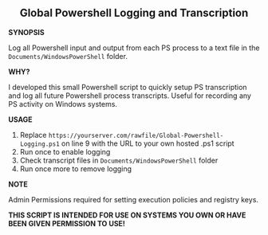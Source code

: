 <h2 align="center"> Global Powershell Logging and Transcription </h2>

**SYNOPSIS**

Log all Powershell input and output from each PS process to a text file in the `Documents/WindowsPowerShell` folder.


**WHY?**

I developed this small Powershell script to quickly setup PS transcription and log all future Powershell process transcripts. Useful for recording any PS activity on Windows systems.


**USAGE**

1. Replace `https://yourserver.com/rawfile/Global-Powershell-Logging.ps1` on line 9 with the URL to your own hosted .ps1 script
2. Run once to enable logging
3. Check transcript files in `Documents/WindowsPowerShell` folder
4. Run once more to remove logging


**NOTE**

Admin Permissions required for setting execution policies and registry keys.

**THIS SCRIPT IS INTENDED FOR USE ON SYSTEMS YOU OWN OR HAVE BEEN GIVEN PERMISSION TO USE!**
